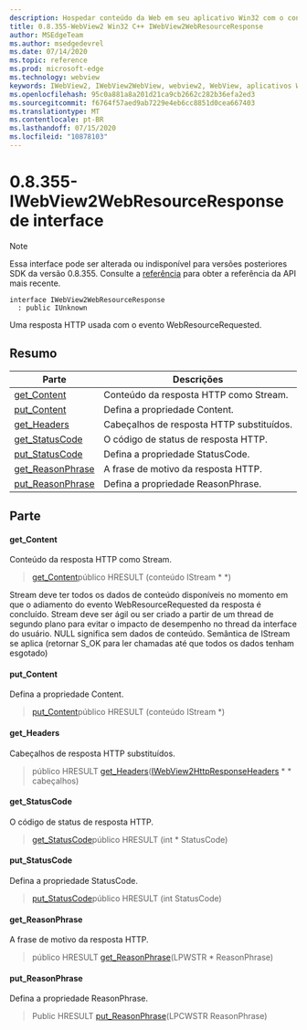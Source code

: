 ```yaml
---
description: Hospedar conteúdo da Web em seu aplicativo Win32 com o controle WebView2 do Microsoft Edge
title: 0.8.355-WebView2 Win32 C++ IWebView2WebResourceResponse
author: MSEdgeTeam
ms.author: msedgedevrel
ms.date: 07/14/2020
ms.topic: reference
ms.prod: microsoft-edge
ms.technology: webview
keywords: IWebView2, IWebView2WebView, webview2, WebView, aplicativos Win32, Win32, Edge
ms.openlocfilehash: 95c0a881a8a201d21ca9cb2662c282b36efa2ed3
ms.sourcegitcommit: f6764f57aed9ab7229e4eb6cc8851d0cea667403
ms.translationtype: MT
ms.contentlocale: pt-BR
ms.lasthandoff: 07/15/2020
ms.locfileid: "10878103"
---
```

# 0.8.355-IWebView2WebResourceResponse de interface 

> [!NOTE]
> Essa interface pode ser alterada ou indisponível para versões posteriores SDK da versão 0.8.355. Consulte a [referência](../../../webview2-api-reference.md) para obter a referência da API mais recente.

```
interface IWebView2WebResourceResponse
  : public IUnknown
```

Uma resposta HTTP usada com o evento WebResourceRequested.

## Resumo

 Parte                        | Descrições
--------------------------------|---------------------------------------------
[get_Content](#get_content) | Conteúdo da resposta HTTP como Stream.
[put_Content](#put_content) | Defina a propriedade Content.
[get_Headers](#get_headers) | Cabeçalhos de resposta HTTP substituídos.
[get_StatusCode](#get_statuscode) | O código de status de resposta HTTP.
[put_StatusCode](#put_statuscode) | Defina a propriedade StatusCode.
[get_ReasonPhrase](#get_reasonphrase) | A frase de motivo da resposta HTTP.
[put_ReasonPhrase](#put_reasonphrase) | Defina a propriedade ReasonPhrase.

## Parte

#### get_Content 

Conteúdo da resposta HTTP como Stream.

> [get_Content](#get_content)público HRESULT (conteúdo IStream * *)

Stream deve ter todos os dados de conteúdo disponíveis no momento em que o adiamento do evento WebResourceRequested da resposta é concluído. Stream deve ser ágil ou ser criado a partir de um thread de segundo plano para evitar o impacto de desempenho no thread da interface do usuário. NULL significa sem dados de conteúdo. Semântica de IStream se aplica (retornar S_OK para ler chamadas até que todos os dados tenham esgotado)

#### put_Content 

Defina a propriedade Content.

> [put_Content](#put_content)público HRESULT (conteúdo IStream *)

#### get_Headers 

Cabeçalhos de resposta HTTP substituídos.

> público HRESULT [get_Headers](#get_headers)([IWebView2HttpResponseHeaders](IWebView2HttpResponseHeaders.md) * * cabeçalhos)

#### get_StatusCode 

O código de status de resposta HTTP.

> [get_StatusCode](#get_statuscode)público HRESULT (int * StatusCode)

#### put_StatusCode 

Defina a propriedade StatusCode.

> [put_StatusCode](#put_statuscode)público HRESULT (int StatusCode)

#### get_ReasonPhrase 

A frase de motivo da resposta HTTP.

> público HRESULT [get_ReasonPhrase](#get_reasonphrase)(LPWSTR * ReasonPhrase)

#### put_ReasonPhrase 

Defina a propriedade ReasonPhrase.

> Public HRESULT [put_ReasonPhrase](#put_reasonphrase)(LPCWSTR ReasonPhrase)

